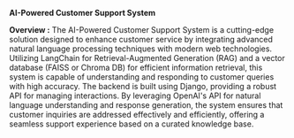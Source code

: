 **AI-Powered Customer Support System**

**Overview :**
 The AI-Powered Customer Support System is a cutting-edge solution designed to enhance customer service by integrating advanced natural language processing techniques with modern web technologies. Utilizing LangChain for Retrieval-Augmented Generation (RAG) and a vector database (FAISS or Chroma DB) for efficient information retrieval, this system is capable of understanding and responding to customer queries with high accuracy. The backend is built using Django, providing a robust API for managing interactions. By leveraging OpenAI's API for natural language understanding and response generation, the system ensures that customer inquiries are addressed effectively and efficiently, offering a seamless support experience based on a curated knowledge base.

 
 
